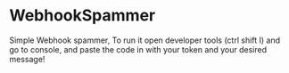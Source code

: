 # WebhookSpammer
Simple Webhook spammer, To run it open developer tools (ctrl shift I) and go to console, and paste the code in with your token and your desired message!
